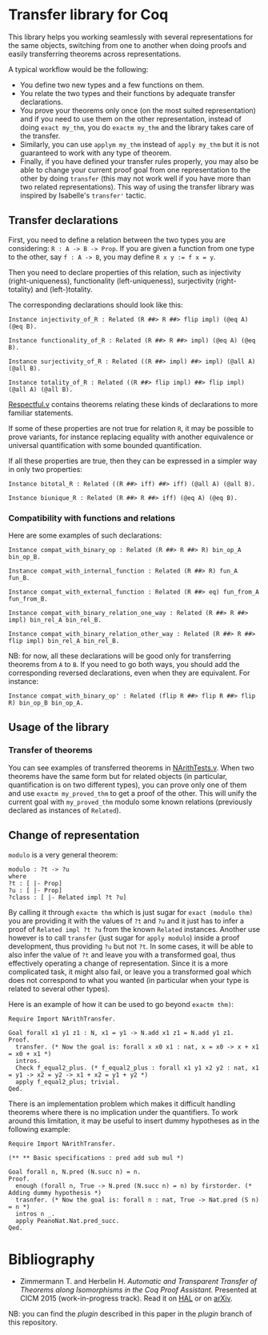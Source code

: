 # Transfer library for Coq

This library helps you working seamlessly with several representations
for the same objects, switching from one to another when doing proofs
and easily transferring theorems across representations.

A typical workflow would be the following:
- You define two new types and a few functions on them.
- You relate the two types and their functions by adequate transfer
declarations.
- You prove your theorems only once (on the most suited representation)
and if you need to use them on the other representation, instead of
doing ``exact my_thm``, you do ``exactm my_thm`` and the library
takes care of the transfer.
- Similarly, you can use ``applym my_thm`` instead of ``apply my_thm``
but it is not guaranteed to work with any type of theorem.
- Finally, if you have defined your transfer rules properly, you may
also be able to change your current proof goal from one representation
to the other by doing ``transfer`` (this may not work well if you
have more than two related representations). This way of using the
transfer library was inspired by Isabelle's ``transfer'`` tactic.

## Transfer declarations

First, you need to define a relation between the two types you
are considering:
``R : A -> B -> Prop``.
If you are given a function from one type to the other, say ``f : A -> B``,
you may define ``R x y := f x = y``.

Then you need to declare properties of this relation, such as injectivity
(right-uniqueness), functionality (left-uniqueness), surjectivity
(right-totality) and (left-)totality.

The corresponding declarations should look like this:

```coq
Instance injectivity_of_R : Related (R ##> R ##> flip impl) (@eq A) (@eq B).

Instance functionality_of_R : Related (R ##> R ##> impl) (@eq A) (@eq B).

Instance surjectivity_of_R : Related ((R ##> impl) ##> impl) (@all A) (@all B).

Instance totality_of_R : Related ((R ##> flip impl) ##> flip impl) (@all A) (@all B).
```

[Respectful.v](Respectful.v) contains theorems relating these kinds of declarations
to more familiar statements.

If some of these properties are not true for relation ``R``, it may be possible to
prove variants, for instance replacing equality with another equivalence
or universal quantification with some bounded quantification.

If all these properties are true, then they can be expressed in a simpler way in only
two properties:

```coq
Instance bitotal_R : Related ((R ##> iff) ##> iff) (@all A) (@all B).

Instance biunique_R : Related (R ##> R ##> iff) (@eq A) (@eq B).
```

### Compatibility with functions and relations

Here are some examples of such declarations:

```coq
Instance compat_with_binary_op : Related (R ##> R ##> R) bin_op_A bin_op_B.

Instance compat_with_internal_function : Related (R ##> R) fun_A fun_B.

Instance compat_with_external_function : Related (R ##> eq) fun_from_A fun_from_B.

Instance compat_with_binary_relation_one_way : Related (R ##> R ##> impl) bin_rel_A bin_rel_B.

Instance compat_with_binary_relation_other_way : Related (R ##> R ##> flip impl) bin_rel_A bin_rel_B.
```

NB: for now, all these declarations will be good only for transferring
theorems from ``A`` to ``B``. If you need to go both ways, you should
add the corresponding reversed declarations, even when they are equivalent.
For instance:

```coq
Instance compat_with_binary_op' : Related (flip R ##> flip R ##> flip R) bin_op_B bin_op_A.
```

## Usage of the library

### Transfer of theorems

You can see examples of transferred theorems in [NArithTests.v](NArithTests.v).
When two theorems have the same form but for related objects (in particular, quantification is
on two different types), you can prove only one of them and use
``exactm my_proved_thm`` to get a proof of the other.
This will unify the current goal with ``my_proved_thm`` modulo some known relations
(previously declared as instances of ``Related``).

## Change of representation

``modulo`` is a very general theorem:

```coq
modulo : ?t -> ?u
where
?t : [ |- Prop]
?u : [ |- Prop]
?class : [ |- Related impl ?t ?u]
```

By calling it through `exactm thm` which is just sugar for `exact (modulo thm)`
you are providing it with the values
of ``?t`` and ``?u`` and it just has to infer a proof of ``Related impl ?t ?u``
from the known ``Related`` instances.
Another use however is to call `transfer` (just sugar for `apply modulo`)
inside a proof development, thus
providing ``?u`` but not ``?t``. In some cases, it will be able to also infer
the value of ``?t`` and leave you with a transformed goal, thus effectively
operating a change of representation.
Since it is a more complicated task, it might also fail, or leave you a transformed
goal which does not correspond to what you wanted (in particular when your type
is related to several other types).

Here is an example of how it can be used to go beyond `exactm thm)`:

```coq
Require Import NArithTransfer.

Goal forall x1 y1 z1 : N, x1 = y1 -> N.add x1 z1 = N.add y1 z1.
Proof.
  transfer. (* Now the goal is: forall x x0 x1 : nat, x = x0 -> x + x1 = x0 + x1 *)
  intros.
  Check f_equal2_plus. (* f_equal2_plus : forall x1 y1 x2 y2 : nat, x1 = y1 -> x2 = y2 -> x1 + x2 = y1 + y2 *)
  apply f_equal2_plus; trivial.
Qed.
```

There is an implementation problem which makes it difficult handling theorems
where there is no implication under the quantifiers. To work around this
limitation, it may be useful to insert dummy hypotheses as in the following example:
```coq
Require Import NArithTransfer.

(** ** Basic specifications : pred add sub mul *)

Goal forall n, N.pred (N.succ n) = n.
Proof.
  enough (forall n, True -> N.pred (N.succ n) = n) by firstorder. (* Adding dummy hypothesis *)
  trasnfer. (* Now the goal is: forall n : nat, True -> Nat.pred (S n) = n *)
  intros n _.
  apply PeanoNat.Nat.pred_succ.
Qed.
```

# Bibliography

* Zimmermann T. and Herbelin H.
*Automatic and Transparent Transfer of Theorems along Isomorphisms in the Coq Proof Assistant.*
Presented at CICM 2015 (work-in-progress track).
Read it
on [HAL](https://hal.archives-ouvertes.fr/hal-01152588)
or on [arXiv](http://arxiv.org/abs/1505.05028).

NB: you can find the *plugin* described in this paper in the *plugin* branch of this repository.
